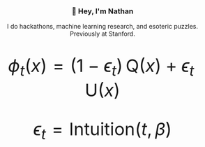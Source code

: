 <div align="center">

### :wave: Hey, I'm Nathan

I do hackathons, machine learning research, and esoteric puzzles. Previously at Stanford.

<div style="font-size: 40px;">

```math
\phi_t(x) = (1 - \epsilon_t) \, \text{Q}(x) + \epsilon_t \, \text{U}(x)
```

```math
\epsilon_t = \text{Intuition}(t, \beta)
```

</div>
